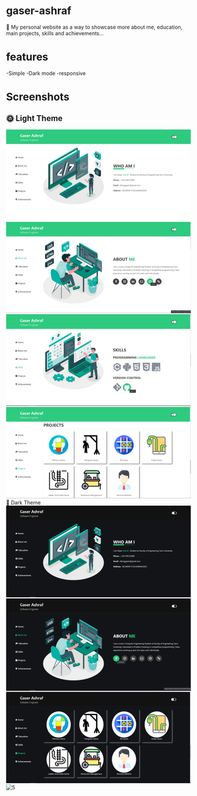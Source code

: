 # gaser-ashraf
🤵 My personal website as a way to showcase more about me, education, main projects, skills and achievements...
# features
-Simple
-Dark mode
-responsive


# Screenshots
## 🌞 Light Theme
![1](screen-shots/1.PNG)
![2](screen-shots/2.PNG)
![3](screen-shots/3.PNG)
![4](screen-shots/4.PNG)
🌙 Dark Theme
![1](screen-shots/1d.PNG)
![2](screen-shots/2d.PNG)
![4](screen-shots/4d.PNG)
![5](screen-shots/gif.git)
